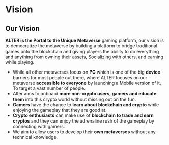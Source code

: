 # Vision

## Our Vision

**ALTER is the Portal to the Unique Metaverse** gaming platform, our vision is to democratize the metaverse by building a platform to bridge traditional games onto the blockchain and giving players the ability to do everything and anything from owning their assets, Socializing with others, and earning while playing.

* While all other metaverses focus on **PC** which is one of the big **device** barriers for most people out there, where ALTER focuses on our metaverse **accessible to everyone** by launching a Mobile version of it, To target a vast number of people.
* Alter aims to onboard **more non-crypto users, gamers and educate them** into this crypto world without missing out on the fun.
* **Gamers** have the chance to **learn about blockchain and crypto** while enjoying the gameplay that they are good at.
* **Crypto enthusiasts** can make use of **blockchain to trade and earn cryptos** and they can enjoy the adrenaline rush of the gameplay by connecting with gamers.
* We aim to allow users to develop their **own metaverses** without any technical knowledge.

